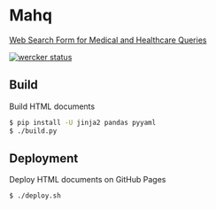 Mahq
====

[Web Search Form for Medical and Healthcare Queries](https://dceoy.github.io/mahq/)

[![wercker status](https://app.wercker.com/status/eccf116fb1db4edbd2a14d51d56841ab/m/master "wercker status")](https://app.wercker.com/project/byKey/eccf116fb1db4edbd2a14d51d56841ab)

Build
-----

Build HTML documents

```sh
$ pip install -U jinja2 pandas pyyaml
$ ./build.py
```

Deployment
----------

Deploy HTML documents on GitHub Pages

```sh
$ ./deploy.sh
```
